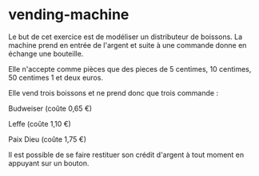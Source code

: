 # vending-machine

Le but de cet exercice est de modéliser un distributeur de boissons.
La machine prend en entrée de l'argent et suite à une commande donne en échange une bouteille.

Elle n'accepte comme pièces que des pieces de 5 centimes, 10 centimes, 50 centimes 1 et deux euros.

Elle vend trois boissons et ne prend donc que trois commande :

Budweiser (coûte 0,65 €)

Leffe (coûte 1,10 €)

Paix Dieu (coûte 1,75 €)

Il est possible de se faire restituer son crédit d'argent à tout moment en appuyant sur un bouton.

